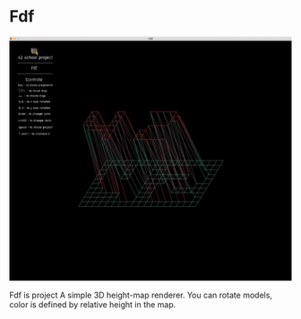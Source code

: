 # Fdf
![](https://github.com/alyapin/Fdf/blob/master/screens/screenshot.jpg)

Fdf is project A simple 3D height-map renderer. You can rotate models, color is defined by relative height in the map.
